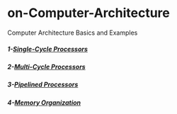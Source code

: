 # on-Computer-Architecture
Computer Architecture Basics and Examples
##### 1-[Single-Cycle Processors](https://github.com/zeynepnursahinel/METU/tree/main/Computer%20Architecture%20(EE446)/Single%20Cycle%20Processor)
##### 2-[Multi-Cycle Processors](https://github.com/zeynepnursahinel/METU/tree/main/Computer%20Architecture%20(EE446)/Multi-Cycle%20Processors)
##### 3-[Pipelined Processors](https://github.com/zeynepnursahinel/METU/tree/main/Computer%20Architecture%20(EE446)/Pipelined%20Processors)
##### 4-[Memory Organization](https://github.com/zeynepnursahinel/METU/tree/main/Computer%20Architecture%20(EE446)/Memory%20Organization)
